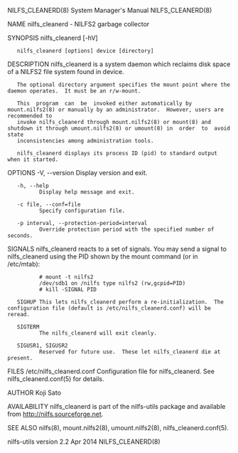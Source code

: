 NILFS_CLEANERD(8)                                             System Manager's Manual                                            NILFS_CLEANERD(8)

NAME
       nilfs_cleanerd - NILFS2 garbage collector

SYNOPSIS
       nilfs_cleanerd [-hV]

       nilfs_cleanerd [options] device [directory]

DESCRIPTION
       nilfs_cleanerd is a system daemon which reclaims disk space of a NILFS2 file system found in device.

       The optional directory argument specifies the mount point where the daemon operates.  It must be an r/w-mount.

       This  program  can  be  invoked either automatically by mount.nilfs2(8) or manually by an administrator.  However, users are recommended to
       invoke nilfs_cleanerd through mount.nilfs2(8) or mount(8) and shutdown it through umount.nilfs2(8) or umount(8) in  order  to  avoid  state
       inconsistencies among administration tools.

       nilfs_cleanerd displays its process ID (pid) to standard output when it started.

OPTIONS
       -V, --version
              Display version and exit.

       -h, --help
              Display help message and exit.

       -c file, --conf=file
              Specify configuration file.

       -p interval, --protection-period=interval
              Override protection period with the specified number of seconds.

SIGNALS
       nilfs_cleanerd  reacts  to  a  set  of  signals.   You  may send a signal to nilfs_cleanerd using the PID shown by the mount command (or in
       /etc/mtab):

              # mount -t nilfs2
              /dev/sdb1 on /nilfs type nilfs2 (rw,gcpid=PID)
              # kill -SIGNAL PID

       SIGHUP This lets nilfs_cleanerd perform a re-initialization.  The configuration file (default is /etc/nilfs_cleanerd.conf) will be reread.

       SIGTERM
              The nilfs_cleanerd will exit cleanly.

       SIGUSR1, SIGUSR2
              Reserved for future use.  These let nilfs_cleanerd die at present.

FILES
       /etc/nilfs_cleanerd.conf
              Configuration file for nilfs_cleanerd.  See nilfs_cleanerd.conf(5) for details.

AUTHOR
       Koji Sato

AVAILABILITY
       nilfs_cleanerd is part of the nilfs-utils package and available from http://nilfs.sourceforge.net.

SEE ALSO
       nilfs(8), mount.nilfs2(8), umount.nilfs2(8), nilfs_cleanerd.conf(5).

nilfs-utils version 2.2                                              Apr 2014                                                    NILFS_CLEANERD(8)
